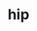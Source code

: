 ---
title: "hip"
layout: cache
categories: [package, develop]
meta: {"versions": ["5.4.3", "5.7.1", "6.0.0", "6.0.2"], "compilers": ["gcc@=11.3.0", "gcc@=11.4.0"], "oss": ["ubuntu20.04", "ubuntu22.04"], "platforms": ["linux"], "targets": ["x86_64_v3"], "stacks": ["e4s", "ml-linux-x86_64-rocm", "root"], "num_specs": 33, "num_specs_by_stack": {"e4s": 16, "root": 33, "ml-linux-x86_64-rocm": 17}}
spec_details: [{"hash": "vu65q5xl5yn7vvlgy46ihypktgzvsour", "compiler": "gcc@=11.4.0", "versions": ["6.0.0"], "os": "ubuntu20.04", "platform": "linux", "target": "x86_64_v3", "variants": ["build_system=cmake", "build_type=Release", "~cuda", "generator=make", "~ipo", "patches=1f65dfe,3f783ae,aee7249,d699165", "+rocm"], "stacks": ["e4s", "root"], "size": "-", "tarball": "https://binaries.spack.io/develop/build_cache/linux-ubuntu20.04-x86_64_v3/gcc-11.4.0/hip-6.0.0/linux-ubuntu20.04-x86_64_v3-gcc-11.4.0-hip-6.0.0-vu65q5xl5yn7vvlgy46ihypktgzvsour.spack"}, {"hash": "ozl4ot5eux2jk3alnonprxrvuvtomff7", "compiler": "gcc@=11.4.0", "versions": ["6.0.2"], "os": "ubuntu20.04", "platform": "linux", "target": "x86_64_v3", "variants": ["build_system=cmake", "build_type=Release", "~cuda", "generator=make", "~ipo", "patches=1f65dfe,3f783ae,aee7249,d699165", "+rocm"], "stacks": ["e4s", "root"], "size": "-", "tarball": "https://binaries.spack.io/develop/build_cache/linux-ubuntu20.04-x86_64_v3/gcc-11.4.0/hip-6.0.2/linux-ubuntu20.04-x86_64_v3-gcc-11.4.0-hip-6.0.2-ozl4ot5eux2jk3alnonprxrvuvtomff7.spack"}, {"hash": "vcvmf6pzo5blozkotswccyhli2bz6rqt", "compiler": "gcc@=11.4.0", "versions": ["5.7.1"], "os": "ubuntu20.04", "platform": "linux", "target": "x86_64_v3", "variants": ["build_system=cmake", "build_type=Release", "~cuda", "generator=make", "~ipo", "patches=3f783ae,aee7249,b589a02,c2ee21c", "+rocm"], "stacks": ["e4s", "root"], "size": "-", "tarball": "https://binaries.spack.io/develop/build_cache/linux-ubuntu20.04-x86_64_v3/gcc-11.4.0/hip-5.7.1/linux-ubuntu20.04-x86_64_v3-gcc-11.4.0-hip-5.7.1-vcvmf6pzo5blozkotswccyhli2bz6rqt.spack"}, {"hash": "xiz6bixbhiohdormrslsmf6zl6ztmvmo", "compiler": "gcc@=11.4.0", "versions": ["5.7.1"], "os": "ubuntu20.04", "platform": "linux", "target": "x86_64_v3", "variants": ["build_system=cmake", "build_type=Release", "~cuda", "generator=make", "~ipo", "patches=3f783ae,aee7249,b589a02,c2ee21c", "+rocm"], "stacks": ["e4s", "root"], "size": "-", "tarball": "https://binaries.spack.io/develop/build_cache/linux-ubuntu20.04-x86_64_v3/gcc-11.4.0/hip-5.7.1/linux-ubuntu20.04-x86_64_v3-gcc-11.4.0-hip-5.7.1-xiz6bixbhiohdormrslsmf6zl6ztmvmo.spack"}, {"hash": "ttrcv2ly3upjyumoqk2k7lgatvez7w2z", "compiler": "gcc@=11.4.0", "versions": ["6.0.0"], "os": "ubuntu20.04", "platform": "linux", "target": "x86_64_v3", "variants": ["build_system=cmake", "build_type=Release", "~cuda", "generator=make", "~ipo", "patches=1f65dfe,3f783ae,aee7249,d699165", "+rocm"], "stacks": ["e4s", "root"], "size": "-", "tarball": "https://binaries.spack.io/develop/build_cache/linux-ubuntu20.04-x86_64_v3/gcc-11.4.0/hip-6.0.0/linux-ubuntu20.04-x86_64_v3-gcc-11.4.0-hip-6.0.0-ttrcv2ly3upjyumoqk2k7lgatvez7w2z.spack"}, {"hash": "ueah7rvn7norwbmhbjfgmpo4pctnlqhe", "compiler": "gcc@=11.4.0", "versions": ["5.7.1"], "os": "ubuntu20.04", "platform": "linux", "target": "x86_64_v3", "variants": ["build_system=cmake", "build_type=Release", "~cuda", "generator=make", "~ipo", "patches=3f783ae,aee7249,b589a02,c2ee21c", "+rocm"], "stacks": ["e4s", "root"], "size": "-", "tarball": "https://binaries.spack.io/develop/build_cache/linux-ubuntu20.04-x86_64_v3/gcc-11.4.0/hip-5.7.1/linux-ubuntu20.04-x86_64_v3-gcc-11.4.0-hip-5.7.1-ueah7rvn7norwbmhbjfgmpo4pctnlqhe.spack"}, {"hash": "nxyvkyqanmmpcufexz5er5qbnqe5k475", "compiler": "gcc@=11.4.0", "versions": ["5.7.1"], "os": "ubuntu20.04", "platform": "linux", "target": "x86_64_v3", "variants": ["build_system=cmake", "build_type=Release", "~cuda", "generator=make", "~ipo", "patches=3f783ae,aee7249,b589a02,c2ee21c", "+rocm"], "stacks": ["e4s", "root"], "size": "-", "tarball": "https://binaries.spack.io/develop/build_cache/linux-ubuntu20.04-x86_64_v3/gcc-11.4.0/hip-5.7.1/linux-ubuntu20.04-x86_64_v3-gcc-11.4.0-hip-5.7.1-nxyvkyqanmmpcufexz5er5qbnqe5k475.spack"}, {"hash": "7ygejkxk7zv42pklv4h73wuzcun4t7yc", "compiler": "gcc@=11.4.0", "versions": ["6.0.0"], "os": "ubuntu20.04", "platform": "linux", "target": "x86_64_v3", "variants": ["build_system=cmake", "build_type=Release", "~cuda", "generator=make", "~ipo", "patches=1f65dfe,3f783ae,aee7249,d699165", "+rocm"], "stacks": ["e4s", "root"], "size": "-", "tarball": "https://binaries.spack.io/develop/build_cache/linux-ubuntu20.04-x86_64_v3/gcc-11.4.0/hip-6.0.0/linux-ubuntu20.04-x86_64_v3-gcc-11.4.0-hip-6.0.0-7ygejkxk7zv42pklv4h73wuzcun4t7yc.spack"}, {"hash": "uwdyqubm3droho33jti2hcg3w5ebkdvd", "compiler": "gcc@=11.4.0", "versions": ["5.4.3"], "os": "ubuntu20.04", "platform": "linux", "target": "x86_64_v3", "variants": ["build_system=cmake", "build_type=Release", "~cuda", "generator=make", "~ipo", "patches=5068750,c2ee21c,ca523f1,ddd86f0", "+rocm"], "stacks": ["e4s", "root"], "size": "-", "tarball": "https://binaries.spack.io/develop/build_cache/linux-ubuntu20.04-x86_64_v3/gcc-11.4.0/hip-5.4.3/linux-ubuntu20.04-x86_64_v3-gcc-11.4.0-hip-5.4.3-uwdyqubm3droho33jti2hcg3w5ebkdvd.spack"}, {"hash": "bc5pydewptodsahfqstz5sufmuj2b4gj", "compiler": "gcc@=11.4.0", "versions": ["5.4.3"], "os": "ubuntu20.04", "platform": "linux", "target": "x86_64_v3", "variants": ["build_system=cmake", "build_type=Release", "~cuda", "generator=make", "~ipo", "patches=5068750,c2ee21c,ca523f1,ddd86f0", "+rocm"], "stacks": ["e4s", "root"], "size": "-", "tarball": "https://binaries.spack.io/develop/build_cache/linux-ubuntu20.04-x86_64_v3/gcc-11.4.0/hip-5.4.3/linux-ubuntu20.04-x86_64_v3-gcc-11.4.0-hip-5.4.3-bc5pydewptodsahfqstz5sufmuj2b4gj.spack"}, {"hash": "6gxjqwsguntbcoyfxzwxhxqipfx6bnjd", "compiler": "gcc@=11.4.0", "versions": ["5.4.3"], "os": "ubuntu20.04", "platform": "linux", "target": "x86_64_v3", "variants": ["build_system=cmake", "build_type=Release", "~cuda", "generator=make", "~ipo", "patches=5068750,c2ee21c,ca523f1,ddd86f0", "+rocm"], "stacks": ["e4s", "root"], "size": "-", "tarball": "https://binaries.spack.io/develop/build_cache/linux-ubuntu20.04-x86_64_v3/gcc-11.4.0/hip-5.4.3/linux-ubuntu20.04-x86_64_v3-gcc-11.4.0-hip-5.4.3-6gxjqwsguntbcoyfxzwxhxqipfx6bnjd.spack"}, {"hash": "7gjfz6gowchqu34z6s2hprh22jiyxv4b", "compiler": "gcc@=11.4.0", "versions": ["5.4.3"], "os": "ubuntu20.04", "platform": "linux", "target": "x86_64_v3", "variants": ["build_system=cmake", "build_type=Release", "~cuda", "generator=make", "~ipo", "patches=5068750,c2ee21c,ca523f1,ddd86f0", "+rocm"], "stacks": ["e4s", "root"], "size": "-", "tarball": "https://binaries.spack.io/develop/build_cache/linux-ubuntu20.04-x86_64_v3/gcc-11.4.0/hip-5.4.3/linux-ubuntu20.04-x86_64_v3-gcc-11.4.0-hip-5.4.3-7gjfz6gowchqu34z6s2hprh22jiyxv4b.spack"}, {"hash": "btpje3frkfth47pekit3w35gkibryywx", "compiler": "gcc@=11.4.0", "versions": ["5.4.3"], "os": "ubuntu20.04", "platform": "linux", "target": "x86_64_v3", "variants": ["build_system=cmake", "build_type=Release", "~cuda", "generator=make", "~ipo", "patches=5068750,c2ee21c,ca523f1,ddd86f0", "+rocm"], "stacks": ["e4s", "root"], "size": "-", "tarball": "https://binaries.spack.io/develop/build_cache/linux-ubuntu20.04-x86_64_v3/gcc-11.4.0/hip-5.4.3/linux-ubuntu20.04-x86_64_v3-gcc-11.4.0-hip-5.4.3-btpje3frkfth47pekit3w35gkibryywx.spack"}, {"hash": "yqhivpykuyst34qr7pfoy5srxgn7kgzf", "compiler": "gcc@=11.4.0", "versions": ["5.4.3"], "os": "ubuntu20.04", "platform": "linux", "target": "x86_64_v3", "variants": ["build_system=cmake", "build_type=Release", "~cuda", "generator=make", "~ipo", "patches=5068750,c2ee21c,ca523f1,ddd86f0", "+rocm"], "stacks": ["e4s", "root"], "size": "-", "tarball": "https://binaries.spack.io/develop/build_cache/linux-ubuntu20.04-x86_64_v3/gcc-11.4.0/hip-5.4.3/linux-ubuntu20.04-x86_64_v3-gcc-11.4.0-hip-5.4.3-yqhivpykuyst34qr7pfoy5srxgn7kgzf.spack"}, {"hash": "dqfdg6jxusqll346fhr7bhfrpoga3i3p", "compiler": "gcc@=11.4.0", "versions": ["5.4.3"], "os": "ubuntu20.04", "platform": "linux", "target": "x86_64_v3", "variants": ["build_system=cmake", "build_type=Release", "~cuda", "generator=make", "~ipo", "patches=5068750,c2ee21c,ca523f1,ddd86f0", "+rocm"], "stacks": ["e4s", "root"], "size": "-", "tarball": "https://binaries.spack.io/develop/build_cache/linux-ubuntu20.04-x86_64_v3/gcc-11.4.0/hip-5.4.3/linux-ubuntu20.04-x86_64_v3-gcc-11.4.0-hip-5.4.3-dqfdg6jxusqll346fhr7bhfrpoga3i3p.spack"}, {"hash": "weumvnuoszmndcal2udnc3lpgsgnnanw", "compiler": "gcc@=11.4.0", "versions": ["5.4.3"], "os": "ubuntu20.04", "platform": "linux", "target": "x86_64_v3", "variants": ["build_system=cmake", "build_type=Release", "~cuda", "generator=make", "~ipo", "patches=5068750,c2ee21c,ca523f1,ddd86f0", "+rocm"], "stacks": ["e4s", "root"], "size": "-", "tarball": "https://binaries.spack.io/develop/build_cache/linux-ubuntu20.04-x86_64_v3/gcc-11.4.0/hip-5.4.3/linux-ubuntu20.04-x86_64_v3-gcc-11.4.0-hip-5.4.3-weumvnuoszmndcal2udnc3lpgsgnnanw.spack"}, {"hash": "cbiwrklgm3hkxjgl7dx4vi7cwswddi43", "compiler": "gcc@=11.3.0", "versions": ["5.7.1"], "os": "ubuntu22.04", "platform": "linux", "target": "x86_64_v3", "variants": ["build_system=cmake", "build_type=Release", "~cuda", "generator=make", "~ipo", "patches=3f783ae,aee7249,b589a02,c2ee21c", "+rocm"], "stacks": ["ml-linux-x86_64-rocm", "root"], "size": "-", "tarball": "https://binaries.spack.io/develop/build_cache/linux-ubuntu22.04-x86_64_v3/gcc-11.3.0/hip-5.7.1/linux-ubuntu22.04-x86_64_v3-gcc-11.3.0-hip-5.7.1-cbiwrklgm3hkxjgl7dx4vi7cwswddi43.spack"}, {"hash": "jtousbvy32f3hps2kmtogfbetzkk4tkc", "compiler": "gcc@=11.3.0", "versions": ["5.7.1"], "os": "ubuntu22.04", "platform": "linux", "target": "x86_64_v3", "variants": ["build_system=cmake", "build_type=Release", "~cuda", "generator=make", "~ipo", "patches=3f783ae,aee7249,b589a02,c2ee21c", "+rocm"], "stacks": ["ml-linux-x86_64-rocm", "root"], "size": "-", "tarball": "https://binaries.spack.io/develop/build_cache/linux-ubuntu22.04-x86_64_v3/gcc-11.3.0/hip-5.7.1/linux-ubuntu22.04-x86_64_v3-gcc-11.3.0-hip-5.7.1-jtousbvy32f3hps2kmtogfbetzkk4tkc.spack"}, {"hash": "uppgpbrvnlekinr746olxncfyedx3at2", "compiler": "gcc@=11.3.0", "versions": ["5.7.1"], "os": "ubuntu22.04", "platform": "linux", "target": "x86_64_v3", "variants": ["build_system=cmake", "build_type=Release", "~cuda", "generator=make", "~ipo", "patches=3f783ae,aee7249,b589a02,c2ee21c", "+rocm"], "stacks": ["ml-linux-x86_64-rocm", "root"], "size": "-", "tarball": "https://binaries.spack.io/develop/build_cache/linux-ubuntu22.04-x86_64_v3/gcc-11.3.0/hip-5.7.1/linux-ubuntu22.04-x86_64_v3-gcc-11.3.0-hip-5.7.1-uppgpbrvnlekinr746olxncfyedx3at2.spack"}, {"hash": "tkdnwntbxvuq5rxbes6taei3avwtpnix", "compiler": "gcc@=11.3.0", "versions": ["5.7.1"], "os": "ubuntu22.04", "platform": "linux", "target": "x86_64_v3", "variants": ["build_system=cmake", "build_type=Release", "~cuda", "generator=make", "~ipo", "patches=3f783ae,aee7249,b589a02,c2ee21c", "+rocm"], "stacks": ["ml-linux-x86_64-rocm", "root"], "size": "-", "tarball": "https://binaries.spack.io/develop/build_cache/linux-ubuntu22.04-x86_64_v3/gcc-11.3.0/hip-5.7.1/linux-ubuntu22.04-x86_64_v3-gcc-11.3.0-hip-5.7.1-tkdnwntbxvuq5rxbes6taei3avwtpnix.spack"}, {"hash": "tbmtmqy4dc7zxv7mm4xxbobm34fhmkvh", "compiler": "gcc@=11.3.0", "versions": ["5.7.1"], "os": "ubuntu22.04", "platform": "linux", "target": "x86_64_v3", "variants": ["build_system=cmake", "build_type=Release", "~cuda", "generator=make", "~ipo", "patches=3f783ae,aee7249,b589a02,c2ee21c", "+rocm"], "stacks": ["ml-linux-x86_64-rocm", "root"], "size": "-", "tarball": "https://binaries.spack.io/develop/build_cache/linux-ubuntu22.04-x86_64_v3/gcc-11.3.0/hip-5.7.1/linux-ubuntu22.04-x86_64_v3-gcc-11.3.0-hip-5.7.1-tbmtmqy4dc7zxv7mm4xxbobm34fhmkvh.spack"}, {"hash": "qsdsvewql24cvbk7puojefn754j7cpsh", "compiler": "gcc@=11.3.0", "versions": ["5.7.1"], "os": "ubuntu22.04", "platform": "linux", "target": "x86_64_v3", "variants": ["build_system=cmake", "build_type=Release", "~cuda", "generator=make", "~ipo", "patches=3f783ae,aee7249,b589a02,c2ee21c", "+rocm"], "stacks": ["ml-linux-x86_64-rocm", "root"], "size": "-", "tarball": "https://binaries.spack.io/develop/build_cache/linux-ubuntu22.04-x86_64_v3/gcc-11.3.0/hip-5.7.1/linux-ubuntu22.04-x86_64_v3-gcc-11.3.0-hip-5.7.1-qsdsvewql24cvbk7puojefn754j7cpsh.spack"}, {"hash": "zmitqdb7u2b4ia565jgp4dxzn722hnfz", "compiler": "gcc@=11.4.0", "versions": ["6.0.0"], "os": "ubuntu22.04", "platform": "linux", "target": "x86_64_v3", "variants": ["build_system=cmake", "build_type=Release", "~cuda", "generator=make", "~ipo", "patches=1f65dfe,3f783ae,aee7249,d699165", "+rocm"], "stacks": ["ml-linux-x86_64-rocm", "root"], "size": "-", "tarball": "https://binaries.spack.io/develop/build_cache/linux-ubuntu22.04-x86_64_v3/gcc-11.4.0/hip-6.0.0/linux-ubuntu22.04-x86_64_v3-gcc-11.4.0-hip-6.0.0-zmitqdb7u2b4ia565jgp4dxzn722hnfz.spack"}, {"hash": "ddciau277qpgmf5nogl6bytvv3t4xdwm", "compiler": "gcc@=11.4.0", "versions": ["6.0.0"], "os": "ubuntu22.04", "platform": "linux", "target": "x86_64_v3", "variants": ["build_system=cmake", "build_type=Release", "~cuda", "generator=make", "~ipo", "patches=1f65dfe,3f783ae,aee7249,d699165", "+rocm"], "stacks": ["ml-linux-x86_64-rocm", "root"], "size": "-", "tarball": "https://binaries.spack.io/develop/build_cache/linux-ubuntu22.04-x86_64_v3/gcc-11.4.0/hip-6.0.0/linux-ubuntu22.04-x86_64_v3-gcc-11.4.0-hip-6.0.0-ddciau277qpgmf5nogl6bytvv3t4xdwm.spack"}, {"hash": "fyjc2ebp6w3jdngta52ktms76enadpvp", "compiler": "gcc@=11.4.0", "versions": ["6.0.2"], "os": "ubuntu22.04", "platform": "linux", "target": "x86_64_v3", "variants": ["build_system=cmake", "build_type=Release", "~cuda", "generator=make", "~ipo", "patches=1f65dfe,3f783ae,aee7249,d699165", "+rocm"], "stacks": ["ml-linux-x86_64-rocm", "root"], "size": "-", "tarball": "https://binaries.spack.io/develop/build_cache/linux-ubuntu22.04-x86_64_v3/gcc-11.4.0/hip-6.0.2/linux-ubuntu22.04-x86_64_v3-gcc-11.4.0-hip-6.0.2-fyjc2ebp6w3jdngta52ktms76enadpvp.spack"}, {"hash": "u4zt7vbulkubebvthiwzlc4y52zoyc6e", "compiler": "gcc@=11.4.0", "versions": ["6.0.0"], "os": "ubuntu22.04", "platform": "linux", "target": "x86_64_v3", "variants": ["build_system=cmake", "build_type=Release", "~cuda", "generator=make", "~ipo", "patches=1f65dfe,3f783ae,aee7249,d699165", "+rocm"], "stacks": ["ml-linux-x86_64-rocm", "root"], "size": "-", "tarball": "https://binaries.spack.io/develop/build_cache/linux-ubuntu22.04-x86_64_v3/gcc-11.4.0/hip-6.0.0/linux-ubuntu22.04-x86_64_v3-gcc-11.4.0-hip-6.0.0-u4zt7vbulkubebvthiwzlc4y52zoyc6e.spack"}, {"hash": "bj4aimfjrfqsc4rsruhfa4dxd2np7zjt", "compiler": "gcc@=11.4.0", "versions": ["6.0.0"], "os": "ubuntu22.04", "platform": "linux", "target": "x86_64_v3", "variants": ["build_system=cmake", "build_type=Release", "~cuda", "generator=make", "~ipo", "patches=1f65dfe,3f783ae,aee7249,d699165", "+rocm"], "stacks": ["ml-linux-x86_64-rocm", "root"], "size": "-", "tarball": "https://binaries.spack.io/develop/build_cache/linux-ubuntu22.04-x86_64_v3/gcc-11.4.0/hip-6.0.0/linux-ubuntu22.04-x86_64_v3-gcc-11.4.0-hip-6.0.0-bj4aimfjrfqsc4rsruhfa4dxd2np7zjt.spack"}, {"hash": "gouav4ywkzd7zf5jtmav6xvecmt7dknt", "compiler": "gcc@=11.4.0", "versions": ["6.0.0"], "os": "ubuntu22.04", "platform": "linux", "target": "x86_64_v3", "variants": ["build_system=cmake", "build_type=Release", "~cuda", "generator=make", "~ipo", "patches=1f65dfe,3f783ae,aee7249,d699165", "+rocm"], "stacks": ["ml-linux-x86_64-rocm", "root"], "size": "-", "tarball": "https://binaries.spack.io/develop/build_cache/linux-ubuntu22.04-x86_64_v3/gcc-11.4.0/hip-6.0.0/linux-ubuntu22.04-x86_64_v3-gcc-11.4.0-hip-6.0.0-gouav4ywkzd7zf5jtmav6xvecmt7dknt.spack"}, {"hash": "ccuouh6qe2ambmnlc6djak7zhtzhcfl2", "compiler": "gcc@=11.4.0", "versions": ["6.0.0"], "os": "ubuntu22.04", "platform": "linux", "target": "x86_64_v3", "variants": ["build_system=cmake", "build_type=Release", "~cuda", "generator=make", "~ipo", "patches=1f65dfe,3f783ae,aee7249,d699165", "+rocm"], "stacks": ["ml-linux-x86_64-rocm", "root"], "size": "-", "tarball": "https://binaries.spack.io/develop/build_cache/linux-ubuntu22.04-x86_64_v3/gcc-11.4.0/hip-6.0.0/linux-ubuntu22.04-x86_64_v3-gcc-11.4.0-hip-6.0.0-ccuouh6qe2ambmnlc6djak7zhtzhcfl2.spack"}, {"hash": "4otren3q5ndvfix7apqap2jzmywgvck3", "compiler": "gcc@=11.4.0", "versions": ["6.0.0"], "os": "ubuntu22.04", "platform": "linux", "target": "x86_64_v3", "variants": ["build_system=cmake", "build_type=Release", "~cuda", "generator=make", "~ipo", "patches=1f65dfe,3f783ae,aee7249,d699165", "+rocm"], "stacks": ["ml-linux-x86_64-rocm", "root"], "size": "-", "tarball": "https://binaries.spack.io/develop/build_cache/linux-ubuntu22.04-x86_64_v3/gcc-11.4.0/hip-6.0.0/linux-ubuntu22.04-x86_64_v3-gcc-11.4.0-hip-6.0.0-4otren3q5ndvfix7apqap2jzmywgvck3.spack"}, {"hash": "ofuyx2g4ddf2p53r66ifeby43ywsbpax", "compiler": "gcc@=11.4.0", "versions": ["6.0.2"], "os": "ubuntu22.04", "platform": "linux", "target": "x86_64_v3", "variants": ["build_system=cmake", "build_type=Release", "~cuda", "generator=make", "~ipo", "patches=1f65dfe,3f783ae,aee7249,d699165", "+rocm"], "stacks": ["ml-linux-x86_64-rocm", "root"], "size": "-", "tarball": "https://binaries.spack.io/develop/build_cache/linux-ubuntu22.04-x86_64_v3/gcc-11.4.0/hip-6.0.2/linux-ubuntu22.04-x86_64_v3-gcc-11.4.0-hip-6.0.2-ofuyx2g4ddf2p53r66ifeby43ywsbpax.spack"}, {"hash": "xxunxxguprxy3dwahc4uccax5mqtgqfx", "compiler": "gcc@=11.4.0", "versions": ["6.0.0"], "os": "ubuntu22.04", "platform": "linux", "target": "x86_64_v3", "variants": ["build_system=cmake", "build_type=Release", "~cuda", "generator=make", "~ipo", "patches=1f65dfe,3f783ae,aee7249,d699165", "+rocm"], "stacks": ["ml-linux-x86_64-rocm", "root"], "size": "-", "tarball": "https://binaries.spack.io/develop/build_cache/linux-ubuntu22.04-x86_64_v3/gcc-11.4.0/hip-6.0.0/linux-ubuntu22.04-x86_64_v3-gcc-11.4.0-hip-6.0.0-xxunxxguprxy3dwahc4uccax5mqtgqfx.spack"}, {"hash": "dvnihlkkx26rwobjmcgedf3fozfzcpqd", "compiler": "gcc@=11.4.0", "versions": ["6.0.2"], "os": "ubuntu22.04", "platform": "linux", "target": "x86_64_v3", "variants": ["build_system=cmake", "build_type=Release", "~cuda", "generator=make", "~ipo", "patches=1f65dfe,3f783ae,aee7249,d699165", "+rocm"], "stacks": ["ml-linux-x86_64-rocm", "root"], "size": "-", "tarball": "https://binaries.spack.io/develop/build_cache/linux-ubuntu22.04-x86_64_v3/gcc-11.4.0/hip-6.0.2/linux-ubuntu22.04-x86_64_v3-gcc-11.4.0-hip-6.0.2-dvnihlkkx26rwobjmcgedf3fozfzcpqd.spack"}]
---